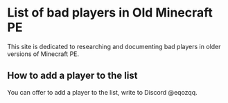 # List of bad players in Old Minecraft PE

This site is dedicated to researching and documenting bad players in older versions of Minecraft PE.

## How to add a player to the list

You can offer to add a player to the list, write to Discord @eqozqq.
